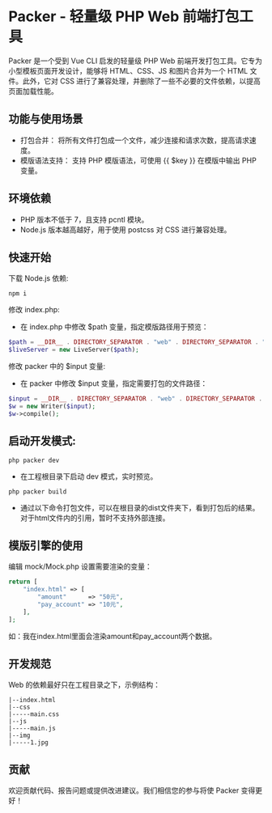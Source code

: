 # Packer - 轻量级 PHP Web 前端打包工具
Packer 是一个受到 Vue CLI 启发的轻量级 PHP Web 前端开发打包工具。它专为小型模板页面开发设计，能够将 HTML、CSS、JS 和图片合并为一个 HTML 文件。此外，它对 CSS 进行了兼容处理，并删除了一些不必要的文件依赖，以提高页面加载性能。

## 功能与使用场景
- 打包合并： 将所有文件打包成一个文件，减少连接和请求次数，提高请求速度。
- 模版语法支持： 支持 PHP 模版语法，可使用 {{ $key }} 在模版中输出 PHP 变量。

## 环境依赖
- PHP 版本不低于 7，且支持 pcntl 模块。
- Node.js 版本越高越好，用于使用 postcss 对 CSS 进行兼容处理。


## 快速开始
下载 Node.js 依赖:
```
npm i
```
修改 index.php:
- 在 index.php 中修改 $path 变量，指定模版路径用于预览：
```php
$path = __DIR__ . DIRECTORY_SEPARATOR . "web" . DIRECTORY_SEPARATOR . "index.html";
$liveServer = new LiveServer($path);
```

修改 packer 中的 $input 变量:
- 在 packer 中修改 $input 变量，指定需要打包的文件路径：
```php
$input = __DIR__ . DIRECTORY_SEPARATOR . "web" . DIRECTORY_SEPARATOR . "index.html";
$w = new Writer($input);
$w->compile();
```

## 启动开发模式:
```
php packer dev
```
- 在工程根目录下启动 dev 模式，实时预览。

```
php packer build
```
- 通过以下命令打包文件，可以在根目录的dist文件夹下，看到打包后的结果。对于html文件内的引用，暂时不支持外部连接。

## 模版引擎的使用
编辑 mock/Mock.php 设置需要渲染的变量：
```php
return [
    "index.html" => [
        "amount"      => "50元",
        "pay_account" => "10元",
    ],
];
```
如：我在index.html里面会渲染amount和pay_account两个数据。

## 开发规范
Web 的依赖最好只在工程目录之下，示例结构：
```
|--index.html
|--css
|-----main.css
|--js
|-----main.js
|--img
|-----1.jpg
```

## 贡献
欢迎贡献代码、报告问题或提供改进建议。我们相信您的参与将使 Packer 变得更好！













